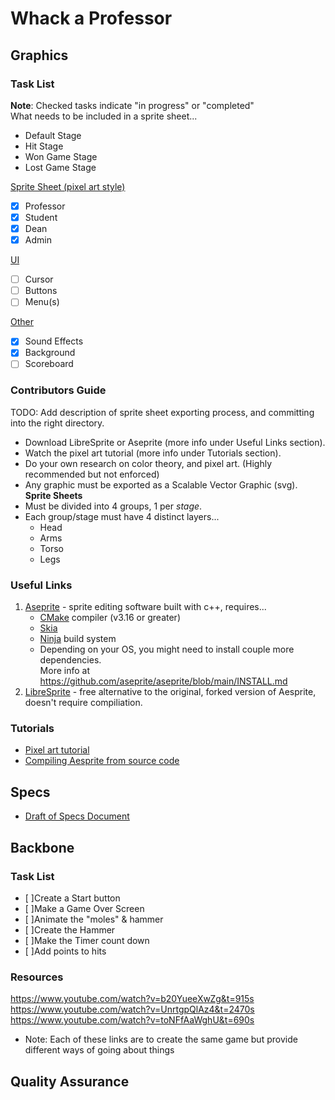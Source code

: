 # Whack a Professor 

## Graphics 
### Task List 
**Note**: Checked tasks indicate "in progress" or "completed" <br>
What needs to be included in a sprite sheet...
- Default Stage
- Hit Stage
- Won Game Stage
- Lost Game Stage

<ins>Sprite Sheet (pixel art style)</ins>
  * [x] Professor
  * [x] Student 
  * [x] Dean 
  * [x] Admin

<ins>UI</ins>
   * [ ] Cursor
   * [ ] Buttons
   * [ ] Menu(s)

<ins>Other</ins>
   * [x] Sound Effects
   * [x] Background
   * [ ] Scoreboard
### Contributors Guide
   TODO: Add description of sprite sheet exporting process, and 
   committing into the right directory. 
   * Download LibreSprite or Aseprite (more info under Useful Links section).
   * Watch the pixel art tutorial (more info under Tutorials section).
   * Do your own research on color theory, and pixel art. (Highly recommended but not enforced)
   * Any graphic must be exported as a Scalable Vector Graphic (svg).
   **Sprite Sheets**
   * Must be divided into 4 groups, 1 per _stage_.
   * Each group/stage must have 4 distinct layers...
        * Head
        * Arms
        * Torso
        * Legs

### Useful Links
1. [Aseprite](https://github.com/aseprite/aseprite/blob/main/INSTALL.md) - sprite editing software built with c++, requires...
   * [CMake](https://cmake.org/download/) compiler (v3.16 or greater)
   * [Skia](https://github.com/aseprite/skia/releases) 
   * [Ninja](https://ninja-build.org/) build system 
   * Depending on your OS, you might need to install couple more dependencies. <br>More info at <https://github.com/aseprite/aseprite/blob/main/INSTALL.md>
2. [LibreSprite](https://libresprite.github.io/#!/) - free alternative to the original, forked version of Aesprite, doesn't require compiliation. 

### Tutorials 
- [Pixel art tutorial](https://www.youtube.com/watch?v=lfR7Qj04-UA) 
- [Compiling Aesprite from source code](https://www.youtube.com/watch?v=82TIDyKjxuE)

## Specs
   - [Draft of Specs Document](https://docs.google.com/document/d/1DOg1KO-gd_Uh_9F1gvyWudXh33sDPnzyVeeTFYqNzb8/edit?usp=sharing)
   
## Backbone
### Task List
* [ ]Create a Start button
* [ ]Make a Game Over Screen
* [ ]Animate the "moles" & hammer
* [ ]Create the Hammer
* [ ]Make the Timer count down
* [ ]Add points to hits
 ### Resources
 https://www.youtube.com/watch?v=b20YueeXwZg&t=915s
 https://www.youtube.com/watch?v=UnrtgpQlAz4&t=2470s
 https://www.youtube.com/watch?v=toNFfAaWghU&t=690s
- Note: Each of these links are to create the same game but provide different ways of going about things





## Quality Assurance
